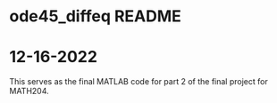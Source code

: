 # ode45_diffeq README
# 12-16-2022

This serves as the final MATLAB code for part 2 of the final project for MATH204. 
